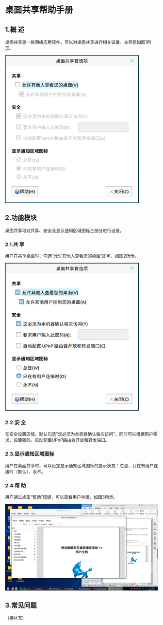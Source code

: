 # 桌面共享帮助手册

## 1.概 述
桌面共享是一款网络应用软件，可以对桌面共享进行相关设置。主界面如图1所示。

![图 1 桌面共享主界面](image/1.png)
## 2.功能模块
桌面共享可对共享、安全及显示通知区域图标三部分进行设置。
### 2.1.共 享
用户在共享桌面时，勾选“允许其他人查看您的桌面”即可，如图2所示。

![图 2 允许桌面共享](image/2.png)
### 2.2.安 全
在安全设置区域，默认勾选“您必须为本机器确认每次访问”，同时可以根据用户需求，设置密码、自动配置UPnP路由器开放和转发端口。
### 2.3.显示通知区域图标
用户在桌面共享时，可以设定显示通知区域图标的显示状态：总是、只在有用户连接时（默认）、永不。
### 2.4.帮 助
用户通过点击“帮助”按键，可以查看用户手册，如图3所示。

![图 3 帮助内容-big](image/3.png)
## 3.常见问题
（待补充）
